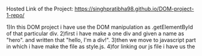Hosted Link of the Project: https://singhpratibha98.github.io/DOM-project-1-repo/

1)In this DOM project i have use the DOM manipulation as .getElementById of that particular div. 
2)first i have make a one div and given a name as "hero". and written that "hello, I'm a div!".
3)then we move to javascript part in which i have make the file as style.js. 
4)for linking our js file i have us the <script>tag under tha body tag. and in src i have given the location.
5)then in js file first i have store this div in a particular variable "a". and then fetch that variable and then give some styling property .
6)we use the variable "a" and use the DOM manipulation as document.getElementById();
7)After storing our div in this particular variable "a". we start giving some styling to it.
8)i have given styling as:-
         1) for background color i have use : a.style.backgroundColor="yellow";
         2) for margin : a. style.margin property="20px";
         3) for padding : a.style.padding="10px;
         4) for fontsize : a.style.fontSize="18px";
         5) for fontweight : a.style.fontWeight="bold";
         6) for height : a.style.height ="200px";
         7) for width: a.style.width=" 300px";
